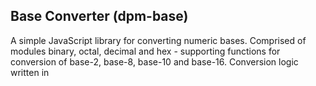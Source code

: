 ## Base Converter (dpm-base)
A simple JavaScript library for converting numeric bases. Comprised of modules 
binary, octal, decimal and hex - supporting functions for conversion of base-2, 
base-8, base-10 and base-16. Conversion logic written in 